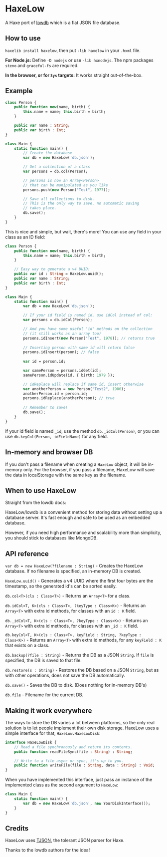 # HaxeLow

A Haxe port of [lowdb](https://github.com/typicode/lowdb) which is a flat JSON file database.

## How to use

`haxelib install haxelow`, then put `-lib haxelow` in your `.hxml` file.

**For Node.js:** Define `-D nodejs` or use `-lib hxnodejs`. The npm packages `steno` and `graceful-fs` are required.

**In the browser, or for `Sys` targets:** It works straight out-of-the-box.

## Example

```haxe
class Person {
	public function new(name, birth) {
		this.name = name; this.birth = birth;
	}

	public var name : String;
	public var birth : Int;
}

class Main {
	static function main() {
		// Create the database
		var db = new HaxeLow('db.json');

		// Get a collection of a class
		var persons = db.col(Person);

		// persons is now an Array<Person>
		// that can be manipulated as you like
		persons.push(new Person("Test", 1977));

		// Save all collections to disk.
		// This is the only way to save, no automatic saving
		// takes place.
		db.save();
	}
}
```

This is nice and simple, but wait, there's more! You can use any field in your class as an ID field:

```haxe
class Person {
	public function new(name, birth) {
		this.name = name; this.birth = birth;
	}

	// Easy way to generate a v4 UUID:
	public var id : String = HaxeLow.uuid();
	public var name : String;
	public var birth : Int;
}

class Main {
	static function main() {
		var db = new HaxeLow('db.json');

		// If your id field is named id, use idCol instead of col:
		var persons = db.idCol(Person);

		// And you have some useful 'id' methods on the collection
		// (it still works as an array too)
		persons.idInsert(new Person("Test", 1978)); // returns true
		
		// Inserting person with same id will return false
		persons.idInsert(person); // false
		
		var id = person.id;

		var samePerson = persons.idGet(id);
		samePerson.idUpdate(id, { birth: 1979 });

		// idReplace will replace if same id, insert otherwise
		var anotherPerson = new Person("Test2", 1980);
		anotherPerson.id = person.id;
		persons.idReplace(anotherPerson); // true
		
		// Remember to save!
		db.save();
	}
}
```

If your id field is named `_id`, use the method `db._idCol(Person)`, or you can use `db.keyCol(Person, idFieldName)` for any field.

## In-memory and browser DB

If you don't pass a filename when creating a `HaxeLow` object, it will be in-memory only. For the browser, if you pass a filename, HaxeLow will save the data in localStorage with the same key as the filename.

## When to use HaxeLow

Straight from the lowdb docs:

HaxeLow/lowdb is a convenient method for storing data without setting up a database server. It's fast enough and safe to be used as an embedded database.

However, if you need high performance and scalability more than simplicity, you should stick to databases like MongoDB.

## API reference

`var db = new HaxeLow(?filename : String)` - Creates the HaxeLow database. If no filename is specified, an in-memory DB is created.

`HaxeLow.uuid()` - Generates a v4 UUID where the first four bytes are the timestamp, so the generated id's can be sorted easily.

`db.col<T>(cls : Class<T>)` - Returns an `Array<T>` for a class.

`db.idCol<T, K>(cls : Class<T>, ?keyType : Class<K>)` - Returns an `Array<T>` with extra id methods, for classes with an `id : K` field.

`db._idCol<T, K>(cls : Class<T>, ?keyType : Class<K>)` - Returns an `Array<T>` with extra id methods, for classes with an `_id : K` field.

`db.keyCol<T, K>(cls : Class<T>, keyField : String, ?keyType : Class<K>)` - Returns an `Array<T>` with extra id methods, for any `keyField : K` that exists on a class.

`db.backup(?file : String)` - Returns the DB as a JSON `String`. If `file` is specified, the DB is saved to that file.

`db.restore(s : String)` - Restores the DB based on a JSON `String`, but as with other operations, does not save the DB automatically.

`db.save()` - Saves the DB to disk. (Does nothing for in-memory DB's)

`db.file` - Filename for the current DB.

## Making it work everywhere

The ways to store the DB varies a lot between platforms, so the only real solution is to let people implement their own disk storage. HaxeLow uses a simple interface for that, `HaxeLow.HaxeLowDisk`:

```haxe
interface HaxeLowDisk {
	// Read a file synchronously and return its contents.
	public function readFileSync(file : String) : String;

	// Write to a file async or sync, it's up to you.
	public function writeFile(file : String, data : String) : Void;
}
```

When you have implemented this interface, just pass an instance of the implemented class as the second argument to `HaxeLow`:

```haxe
class Main {
	static function main() {
		var db = new HaxeLow('db.json', new YourDiskInterface());
	}
}
```

## Credits

HaxeLow uses [TJSON](https://github.com/martamius/TJSON), the tolerant JSON parser for Haxe.

Thanks to the lowdb authors for the idea!
